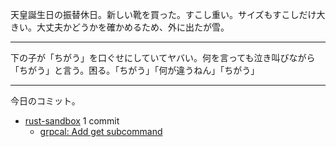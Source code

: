 天皇誕生日の振替休日。新しい靴を買った。すこし重い。サイズもすこしだけ大きい。大丈夫かどうかを確かめるため、外に出たが雪。

---

下の子が「ちがう」を口ぐせにしていてヤバい。何を言っても泣き叫びながら「ちがう」と言う。困る。「ちがう」「何が違うねん」「ちがう」

---

今日のコミット。

- [rust-sandbox](https://github.com/bouzuya/rust-sandbox) 1 commit
  - [grpcal: Add get subcommand](https://github.com/bouzuya/rust-sandbox/commit/8c53ace67eab98caf23825c24a4300a78335a121)

